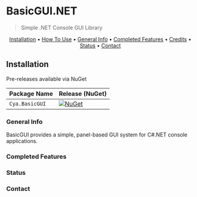 # BasicGUI.NET
> Simple .NET Console GUI Library
<p align="center">
  <a href="#installation">Installation</a> •
  <a href="#how-to-use">How To Use</a> •
  <a href="#general-info">General Info</a> •
  <a href="#completed-features">Completed Features</a> •
  <a href="#credits">Credits</a> •
  <a href="#status">Status</a> •
  <a href="#contact">Contact</a>
</p>

## Installation 

Pre-releases available via NuGet

| Package Name                   | Release (NuGet) |
|--------------------------------|-----------------|
| `Cya.BasicGUI`         | [![NuGet](https://img.shields.io/nuget/vpre/Cya.BasicGUI)](https://www.nuget.org/packages/Cya.BasicGUI/) |

### General Info
BasicGUI provides a simple, panel-based GUI system for C#.NET console applications.

### Completed Features
### Status
### Contact

